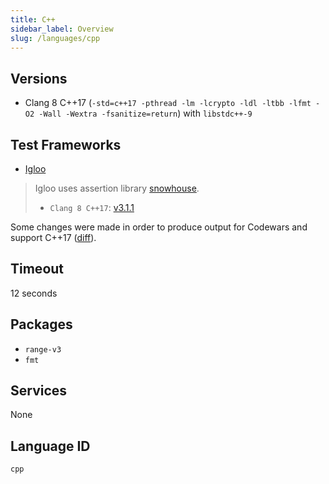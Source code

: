 ```yaml
---
title: C++
sidebar_label: Overview
slug: /languages/cpp
---
```



## Versions

- Clang 8 C++17 (`-std=c++17 -pthread -lm -lcrypto -ldl -ltbb -lfmt -O2 -Wall -Wextra -fsanitize=return`) with `libstdc++-9`

## Test Frameworks

- [Igloo](https://github.com/joakimkarlsson/igloo)

> Igloo uses assertion library [snowhouse](https://github.com/banditcpp/snowhouse).
> - `Clang 8 C++17`: [v3.1.1](https://github.com/banditcpp/snowhouse/releases/tag/v3.1.1)

Some changes were made in order to produce output for Codewars and support C++17 ([diff](https://github.com/joakimkarlsson/igloo/compare/master...codewars:codewars)).

## Timeout
12 seconds

## Packages

- `range-v3`
- `fmt`

## Services
None

## Language ID

`cpp`
